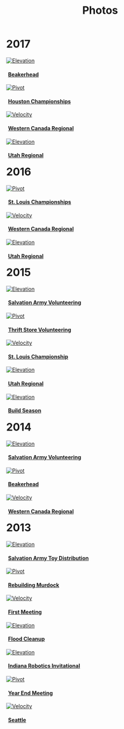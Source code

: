 ﻿---
layout: media
title: Photos
---
<div class="container" style="max-width: 1140px">
	<div class="row">
		<h1 style="margin-top: 10px">2017</h1>
	</div>
	<div class="row">
		<div class="col-md-3">
			<a href="#" id="beakerhead2017">
				<div class="thumbnail">
					<img class="img-fluid" alt="Elevation" src="/albums/Beakerhead2017/Photos/thumb.jpg">
					<h4 style="padding-left: 5px">Beakerhead</h4>
				</div>
			</a>
		</div>
		<div class="col-md-3">
			<a href="#" id="houston2017">
				<div class="thumbnail">
					<img class="img-fluid" alt="Pivot" src="/albums/Houston2017/Photos/thumb.jpg">
					<h4 style="padding-left: 5px">Houston Championships</h4>
				</div>
			</a>
		</div>
		<div class="col-md-3">
			<a href="#" id="westerncanada2017">
				<div class="thumbnail">
					<img class="img-fluid" alt="Velocity" src="/albums/WesternCanada2017/Photos/thumb.jpg">
					<h4 style="padding-left: 5px">Western Canada Regional</h4>
				</div>
			</a>
		</div>
		<div class="col-md-3">
			<a href="#" id="utah2017">
				<div class="thumbnail">
					<img class="img-fluid" alt="Elevation" src="/albums/Utah2017/Photos/thumb.jpg">
					<h4 style="padding-left: 5px">Utah Regional</h4>
				</div>
			</a>
		</div>
	</div>
	<div class="row">
		<h1 style="margin-top: 10px">2016</h1>
	</div>
	<div class="row">
		<div class="col-md-3">
			<a href="#" id="championships2016">
				<div class="thumbnail">
					<img class="img-fluid" alt="Pivot" src="/albums/StLouis2016/Photos/thumb.jpg">
					<h4 style="padding-left: 5px">St. Louis Championships</h4>
				</div>
			</a>
		</div>
		<div class="col-md-3">
			<a href="#" id="westerncanada2016">
				<div class="thumbnail">
					<img class="img-fluid" alt="Velocity" src="/albums/WesternCanada2016/Photos/thumb.jpg">
					<h4 style="padding-left: 5px">Western Canada Regional</h4>
				</div>
			</a>
		</div>
		<div class="col-md-3">
			<a href="#" id="utah2016">
				<div class="thumbnail">
					<img class="img-fluid" alt="Elevation" src="/albums/Utah2016/Photos/thumb.jpg">
					<h4 style="padding-left: 5px">Utah Regional</h4>
				</div>
			</a>
		</div>
		<div class="col-md-3">
		</div>
	</div>
	<div class="row">
		<h1 style="margin-top: 10px">2015</h1>
	</div>
	<div class="row">
		<div class="col-md-3">
			<a href="#" id="sa2015">
				<div class="thumbnail">
					<img class="img-fluid" alt="Elevation" src="/albums/2015SalvationArmy/Photos/thumb.jpg">
					<h4 style="padding-left: 5px">Salvation Army Volunteering</h4>
				</div>
			</a>
		</div>
		<div class="col-md-3">
			<a href="#" id="ts2015">
				<div class="thumbnail">
					<img class="img-fluid" alt="Pivot" src="/albums/ThriftStoreVol/Photos/thumb.jpg">
					<h4 style="padding-left: 5px">Thrift Store Volunteering</h4>
				</div>
			</a>
		</div>
		<div class="col-md-3">
			<a href="#" id="championship2015">
				<div class="thumbnail">
					<img class="img-fluid" alt="Velocity" src="/albums/Championship2015/Photos/thumb.jpg">
					<h4 style="padding-left: 5px">St. Louis Championship</h4>
				</div>
			</a>
		</div>
		<div class="col-md-3">
			<a href="#" id="utah2015">
				<div class="thumbnail">
					<img class="img-fluid" alt="Elevation" src="/albums/Utah15/Photos/thumb.jpg">
					<h4 style="padding-left: 5px">Utah Regional</h4>
				</div>
			</a>
		</div>
	</div>
	<div class="row">
		<div class="col-md-3">
			<a href="#" id="buildseason2015">
				<div class="thumbnail">
					<img class="img-fluid" alt="Elevation" src="/albums/2015BagAndTag/Photos/thumb.jpg">
					<h4 style="padding-left: 5px">Build Season</h4>
				</div>
			</a>
		</div>
		<div class="col-md-3">
		</div>
		<div class="col-md-3">
		</div>
		<div class="col-md-3">
		</div>
	</div>
	<div class="row">
		<h1 style="margin-top: 10px">2014</h1>
	</div>
	<div class="row">
		<div class="col-md-3">
			<a href="#" id="sa2014">
				<div class="thumbnail">
					<img class="img-fluid" alt="Elevation" src="/albums/SalvationArmy2014/Photos/thumb.jpg">
					<h4 style="padding-left: 5px">Salvation Army Volunteering</h4>
				</div>
			</a>
		</div>
		<div class="col-md-3">
			<a href="#" id="beakerhead2014">
				<div class="thumbnail">
					<img class="img-fluid" alt="Pivot" src="/albums/Beakerhead2014/Photos/thumb.jpg">
					<h4 style="padding-left: 5px">Beakerhead</h4>
				</div>
			</a>
		</div>
		<div class="col-md-3">
			<a href="#" id="westerncanada2014">
				<div class="thumbnail">
					<img class="img-fluid" alt="Velocity" src="/albums/CalgaryRegional2014/Photos/thumb.jpg">
					<h4 style="padding-left: 5px">Western Canada Regional</h4>
				</div>
			</a>
		</div>
		<div class="col-md-3">
		</div>
	</div>
	<div class="row">
		<h1 style="margin-top: 10px">2013</h1>
	</div>
	<div class="row">
		<div class="col-md-3">
			<a href="#" id="sa2013">
				<div class="thumbnail">
					<img class="img-fluid" alt="Elevation" src="/albums/ToyDistro/Photos/thumb.jpg">
					<h4 style="padding-left: 5px">Salvation Army Toy Distribution</h4>
				</div>
			</a>
		</div>
		<div class="col-md-3">
			<a href="#" id="robotrebuild">
				<div class="thumbnail">
					<img class="img-fluid" alt="Pivot" src="/albums/RobotRebuild/Photos/thumb.jpg">
					<h4 style="padding-left: 5px">Rebuilding Murdock</h4>
				</div>
			</a>
		</div>
		<div class="col-md-3">
			<a href="#" id="firstmeeting2013">
				<div class="thumbnail">
					<img class="img-fluid" alt="Velocity" src="/albums/FirstMeeting2013/Photos/thumb.jpg">
					<h4 style="padding-left: 5px">First Meeting</h4>
				</div>
			</a>
		</div>
		<div class="col-md-3">
			<a href="#" id="floodcleanup">
				<div class="thumbnail">
					<img class="img-fluid" alt="Elevation" src="/albums/FloodCleanup/Photos/thumb.jpg">
					<h4 style="padding-left: 5px">Flood Cleanup</h4>
				</div>
			</a>
		</div>
	</div>
	<div class="row" style="margin-bottom: 15px">
		<div class="col-md-3">
			<a href="#" id="iri2013">
				<div class="thumbnail">
					<img class="img-fluid" alt="Elevation" src="/albums/IRI/Photos/thumb.jpg">
					<h4 style="padding-left: 5px">Indiana Robotics Invitational</h4>
				</div>
			</a>
		</div>
		<div class="col-md-3">
			<a href="#" id="yearend2013">
				<div class="thumbnail">
					<img class="img-fluid" alt="Pivot" src="/albums/YearEndMeeting2013/Photos/thumb.jpg">
					<h4 style="padding-left: 5px">Year End Meeting</h4>
				</div>
			</a>
		</div>
		<div class="col-md-3">
			<a href="#" id="seattle2013">
				<div class="thumbnail">
					<img class="img-fluid" alt="Velocity" src="/albums/Seattle2013/Photos/thumb.jpg">
					<h4 style="padding-left: 5px">Seattle</h4>
				</div>
			</a>
		</div>
		<div class="col-md-3">
		</div>
	</div>